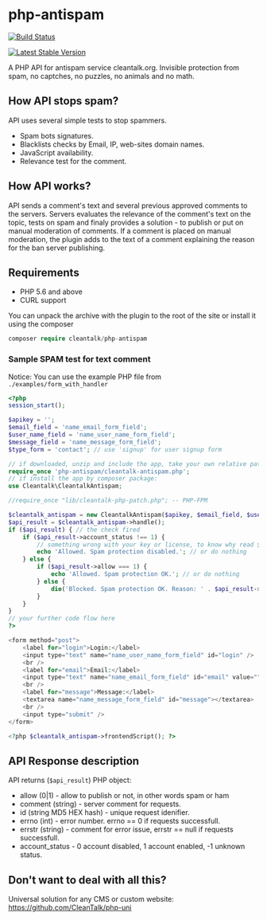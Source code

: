 php-antispam
============
[![Build Status](https://travis-ci.org/CleanTalk/php-antispam.svg)](https://travis-ci.org/CleanTalk/php-antispam)

[![Latest Stable Version](https://poser.pugx.org/cleantalk/php-antispam/v/stable.svg)](https://packagist.org/packages/cleantalk/php-antispam)

A PHP API for antispam service cleantalk.org. Invisible protection from spam, no captches, no puzzles, no animals and no math.

## How API stops spam?
API uses several simple tests to stop spammers.
  * Spam bots signatures.
  * Blacklists checks by Email, IP, web-sites domain names.
  * JavaScript availability.
  * Relevance test for the comment.

## How API works?
API sends a comment's text and several previous approved comments to the servers. Servers evaluates the relevance of the comment's text on the topic, tests on spam and finaly provides a solution - to publish or put on manual moderation of comments. If a comment is placed on manual moderation, the plugin adds to the text of a comment explaining the reason for the ban server publishing.

## Requirements

   * PHP 5.6 and above 
   * CURL support 

You can unpack the archive with the plugin to the root of the site or install it using the composer

```php
composer require cleantalk/php-antispam
```
   
### Sample SPAM test for text comment

Notice: You can use the example PHP file from <code>./examples/form_with_handler</code>

```php
<?php
session_start();

$apikey = '';
$email_field = 'name_email_form_field';
$user_name_field = 'name_user_name_form_field';
$message_field = 'name_message_form_field';
$type_form = 'contact'; // use 'signup' for user signup form

// if downloaded, unzip and include the app, take your own relative path:
require_once 'php-antispam/cleantalk-antispam.php';
// if install the app by composer package:
use Cleantalk\CleantalkAntispam;

//require_once "lib/cleantalk-php-patch.php"; -- PHP-FPM

$cleantalk_antispam = new CleantalkAntispam($apikey, $email_field, $user_name_field, $message_field, $type_form);
$api_result = $cleantalk_antispam->handle();
if ($api_result) { // the check fired
    if ($api_result->account_status !== 1) {
        // something wrong with your key or license, to know why read $api_result->codes
        echo 'Allowed. Spam protection disabled.'; // or do nothing
    } else {
        if ($api_result->allow === 1) {
            echo 'Allowed. Spam protection OK.'; // or do nothing
        } else {
            die('Blocked. Spam protection OK. Reason: ' . $api_result->comment); // or make your own handler
        }
    }
}
// your further code flow here
?>

<form method="post">
    <label for="login">Login:</label>
    <input type="text" name="name_user_name_form_field" id="login" />
    <br />
    <label for="email">Email:</label>
    <input type="text" name="name_email_form_field" id="email" value="" />
    <br />
    <label for="message">Message:</label>
    <textarea name="name_message_form_field" id="message"></textarea>
    <br />
    <input type="submit" />
</form>

<?php $cleantalk_antispam->frontendScript(); ?>
```

## API Response description
API returns (`$api_result`) PHP object:
  * allow (0|1) - allow to publish or not, in other words spam or ham
  * comment (string) - server comment for requests.
  * id (string MD5 HEX hash) - unique request idenifier.
  * errno (int) - error number. errno == 0 if requests successfull.
  * errstr (string) - comment for error issue, errstr == null if requests successfull.
  * account_status - 0 account disabled, 1 account enabled, -1 unknown status.
  
## Don't want to deal with all this?
Universal solution for any CMS or custom website: https://github.com/CleanTalk/php-uni  

